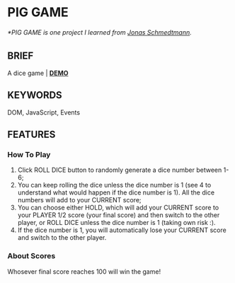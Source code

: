 # PIG GAME

###### \*PIG GAME is one project I learned from [Jonas Schmedtmann](https://www.udemy.com/course/the-complete-javascript-course/?referralCode=87FE8B1039A68106DEE5).

## BRIEF

A dice game | [**DEMO**](https://howiework.github.io/FIXME/)

## KEYWORDS

DOM, JavaScript, Events

## FEATURES

### How To Play

1. Click ROLL DICE button to randomly generate a dice number between 1-6;
2. You can keep rolling the dice unless the dice number is 1 (see 4 to understand what would happen if the dice number is 1). All the dice numbers will add to your CURRENT score;
3. You can choose either HOLD, which will add your CURRENT score to your PLAYER 1/2 score (your final score) and then switch to the other player, or ROLL DICE unless the dice number is 1 (taking own risk :).
4. If the dice number is 1, you will automatically lose your CURRENT score and switch to the other player.

### About Scores

Whosever final score reaches 100 will win the game!
